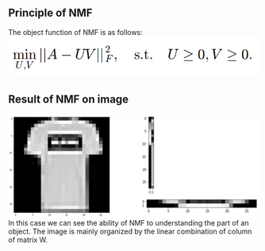## Principle of NMF
The object function of NMF is as follows:
![nmf_object_function](https://github.com/MildEyelight/Nonnegative-Matrix-Factorization/blob/main/NMF%20baseline/Image%20database/nmf_object_function.png)

## Result of NMF on image 
![nmf_image_result](https://github.com/MildEyelight/Nonnegative-Matrix-Factorization/blob/main/NMF%20baseline/Image%20database/nmf_image_result.PNG)
In this case we can see the ability of NMF to understanding the part of an object. The image is mainly organized by the linear combination of column of matrix W.
